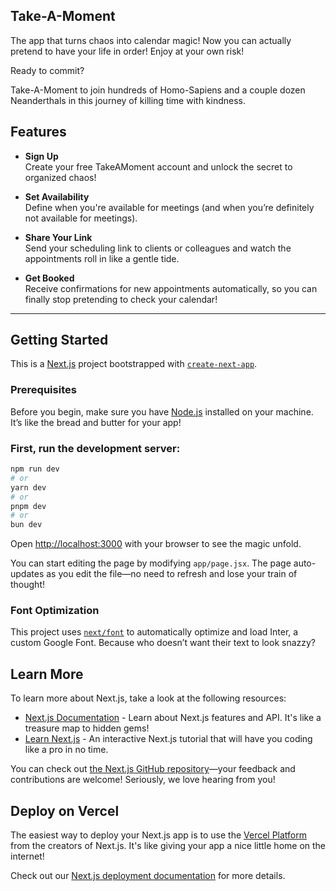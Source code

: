 ## Take-A-Moment

The app that turns chaos into calendar magic! Now you can actually pretend to have your life in order! Enjoy at your own risk! 

Ready to commit? 

Take-A-Moment to join hundreds of Homo-Sapiens and a couple dozen Neanderthals in this journey of killing time with kindness.

## Features

- **Sign Up**  
  Create your free TakeAMoment account and unlock the secret to organized chaos!

- **Set Availability**  
  Define when you're available for meetings (and when you’re definitely not available for meetings). 

- **Share Your Link**  
  Send your scheduling link to clients or colleagues and watch the appointments roll in like a gentle tide.

- **Get Booked**  
  Receive confirmations for new appointments automatically, so you can finally stop pretending to check your calendar!

---

## Getting Started

This is a [Next.js](https://nextjs.org/) project bootstrapped with [`create-next-app`](https://github.com/vercel/next.js/tree/canary/packages/create-next-app).

### Prerequisites

Before you begin, make sure you have [Node.js](https://nodejs.org/) installed on your machine. It’s like the bread and butter for your app!

### First, run the development server:

```bash
npm run dev
# or
yarn dev
# or
pnpm dev
# or
bun dev
```

Open [http://localhost:3000](http://localhost:3000) with your browser to see the magic unfold.

You can start editing the page by modifying `app/page.jsx`. The page auto-updates as you edit the file—no need to refresh and lose your train of thought!

### Font Optimization

This project uses [`next/font`](https://nextjs.org/docs/basic-features/font-optimization) to automatically optimize and load Inter, a custom Google Font. Because who doesn’t want their text to look snazzy?

## Learn More

To learn more about Next.js, take a look at the following resources:

- [Next.js Documentation](https://nextjs.org/docs) - Learn about Next.js features and API. It's like a treasure map to hidden gems!
- [Learn Next.js](https://nextjs.org/learn) - An interactive Next.js tutorial that will have you coding like a pro in no time.

You can check out [the Next.js GitHub repository](https://github.com/vercel/next.js/)—your feedback and contributions are welcome! Seriously, we love hearing from you!

## Deploy on Vercel

The easiest way to deploy your Next.js app is to use the [Vercel Platform](https://vercel.com/new?utm_medium=default-template&filter=next.js&utm_source=create-next-app&utm_campaign=create-next-app-readme) from the creators of Next.js. It's like giving your app a nice little home on the internet!

Check out our [Next.js deployment documentation](https://nextjs.org/docs/deployment) for more details.
